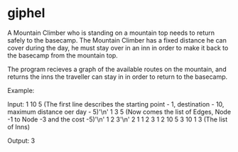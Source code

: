 # giphel
A Mountain Climber who is standing on a mountain top needs to return safely to the basecamp. The Mountain Climber has a fixed distance he can cover during the day, he must stay over in an inn in order to make it back to the basecamp from the mountain top.

The program recieves a graph of the available routes on the mountain, and returns the inns the traveller can stay in in order to return to the basecamp.

Example:

Input:
1 10 5 (The first line describes the starting point - 1, destination - 10, maximum distance oer day - 5)'\n'
1 3 5  (Now comes the list of Edges, Node -1 to Node -3 and the cost -5)'\n'
1 2 3'\n'
2 1 1
2 3 1
2 10 5
3 10 1
3 (The list of Inns)

Output:
3 


